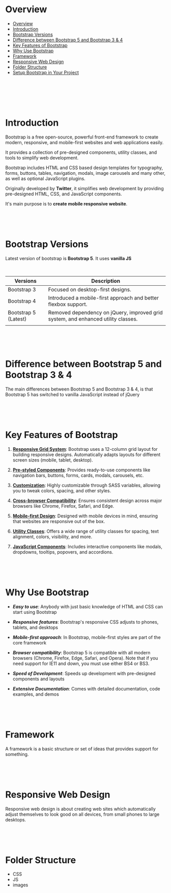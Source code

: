# Overview

- [Overview](#overview)
- [Introduction](#introduction)
- [Bootstrap Versions](#bootstrap-versions)
- [Difference between Bootstrap 5 and Bootstrap 3 & 4](#difference-between-bootstrap-5-and-bootstrap-3--4)
- [Key Features of Bootstrap](#key-features-of-bootstrap)
- [Why Use Bootstrap](#why-use-bootstrap)
- [Framework](#framework)
- [Responsive Web Design](#responsive-web-design)
- [Folder Structure](#folder-structure)
- [Setup Bootstrap in Your Project](#setup-bootstrap-in-your-project)

&nbsp;

&nbsp;

&nbsp;

# Introduction

Bootstrap is a free open-source, powerful front-end framework to create modern, responsive, and mobile-first websites and web applications easily.

It provides a collection of pre-designed components, utility classes, and tools to simplify web development.

Bootstrap includes HTML and CSS based design templates for typography, forms, buttons, tables, navigation, modals, image carousels and many other, as well as optional JavaScript plugins.

Originally developed by **Twitter**, it simplifies web development by providing pre-designed HTML, CSS, and JavaScript components.

It's main purpose is to **create mobile responsive website**.

&nbsp;

&nbsp;

# Bootstrap Versions

Latest version of bootstrap is **Bootstrap 5**. It uses **vanilla JS**

&nbsp;

| Versions             | Description                                                                       |
| -------------------- | --------------------------------------------------------------------------------- |
| Bootstrap 3          | Focused on desktop-first designs.                                                 |
| Bootstrap 4          | Introduced a mobile-first approach and better flexbox support.                    |
| Bootstrap 5 (Latest) | Removed dependency on jQuery, improved grid system, and enhanced utility classes. |
|                      |                                                                                   |

&nbsp;

&nbsp;

# Difference between Bootstrap 5 and Bootstrap 3 & 4

The main differences between Bootstrap 5 and Bootstrap 3 & 4, is that Bootstrap 5 has switched to vanilla JavaScript instead of jQuery

&nbsp;

&nbsp;

# Key Features of Bootstrap

1. <u>**Responsive Grid System**</u>: Bootstrap uses a 12-column grid layout for building responsive designs.
   Automatically adapts layouts for different screen sizes (mobile, tablet, desktop).

2. <u>**Pre-styled Components**</u>: Provides ready-to-use components like navigation bars, buttons, forms, cards, modals, carousels, etc.

3. <u>**Customization**</u>: Highly customizable through SASS variables, allowing you to tweak colors, spacing, and other styles.

4. <u>**Cross-browser Compatibility**</u>: Ensures consistent design across major browsers like Chrome, Firefox, Safari, and Edge.

5. <u>**Mobile-first Design**</u>: Designed with mobile devices in mind, ensuring that websites are responsive out of the box.

6. <u>**Utility Classes**</u>: Offers a wide range of utility classes for spacing, text alignment, colors, visibility, and more.

7. <u>**JavaScript Components**</u>: Includes interactive components like modals, dropdowns, tooltips, popovers, and accordions.

&nbsp;

&nbsp;

# Why Use Bootstrap

- **_Easy to use_**: Anybody with just basic knowledge of HTML and CSS can start using Bootstrap

- **_Responsive features_**: Bootstrap's responsive CSS adjusts to phones, tablets, and desktops

- **_Mobile-first approach_**: In Bootstrap, mobile-first styles are part of the core framework

- **_Browser compatibility_**: Bootstrap 5 is compatible with all modern browsers (Chrome, Firefox, Edge, Safari, and Opera). Note that if you need support for IE11 and down, you must use either BS4 or BS3.

- **_Speed of Development_**: Speeds up development with pre-designed components and layouts

- **_Extensive Documentation_**: Comes with detailed documentation, code examples, and demos

&nbsp;

&nbsp;

# Framework

A framework is a basic structure or set of ideas that provides support for something.

&nbsp;

&nbsp;

# Responsive Web Design

Responsive web design is about creating web sites which automatically adjust themselves to look good on all devices, from small phones to large desktops.

&nbsp;

&nbsp;

# Folder Structure

- CSS
- JS
- images

&nbsp;

&nbsp;
